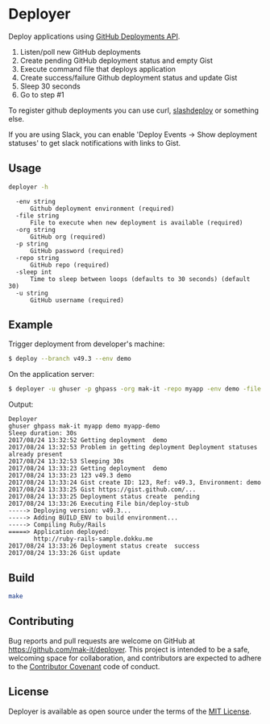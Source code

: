# Deployer

Deploy applications using [GitHub Deployments API](https://developer.github.com/v3/repos/deployments/).

1. Listen/poll new GitHub deployments
2. Create pending GitHub deployment status and empty Gist
3. Execute command file that deploys application
4. Create success/failure Github deployment status and update Gist
5. Sleep 30 seconds
6. Go to step #1

To register github deployments you can use curl,
[slashdeploy](https://github.com/remind101/slashdeploy) or something else.

If you are using Slack, you can enable 'Deploy Events -> Show deployment statuses'
to get slack notifications with links to Gist.

## Usage

```bash
deployer -h
```

```
  -env string
      Github deployment environment (required)
  -file string
      File to execute when new deployment is available (required)
  -org string
      GitHub org (required)
  -p string
      GitHub password (required)
  -repo string
      GitHub repo (required)
  -sleep int
      Time to sleep between loops (defaults to 30 seconds) (default 30)
  -u string
      GitHub username (required)
```

## Example

Trigger deployment from developer's machine:

```bash
$ deploy --branch v49.3 --env demo
```

On the application server:

```bash
$ deployer -u ghuser -p ghpass -org mak-it -repo myapp -env demo -file bin/deploy-stub -sleep 30
```

Output:

```
Deployer
ghuser ghpass mak-it myapp demo myapp-demo
Sleep duration: 30s
2017/08/24 13:32:52 Getting deployment  demo
2017/08/24 13:32:53 Problem in getting deployment Deployment statuses already present
2017/08/24 13:32:53 Sleeping 30s
2017/08/24 13:33:23 Getting deployment  demo
2017/08/24 13:33:23 123 v49.3 demo
2017/08/24 13:33:24 Gist create ID: 123, Ref: v49.3, Environment: demo
2017/08/24 13:33:25 Gist https://gist.github.com/...
2017/08/24 13:33:25 Deployment status create  pending
2017/08/24 13:33:26 Executing File bin/deploy-stub
-----> Deploying version: v49.3...
-----> Adding BUILD_ENV to build environment...
-----> Compiling Ruby/Rails
=====> Application deployed:
       http://ruby-rails-sample.dokku.me
2017/08/24 13:33:26 Deployment status create  success
2017/08/24 13:33:26 Gist update
```

## Build

```bash
make
```

## Contributing

Bug reports and pull requests are welcome on GitHub at https://github.com/mak-it/deployer. This project is intended to be a safe, welcoming space for collaboration, and contributors are expected to adhere to the [Contributor Covenant](http://contributor-covenant.org) code of conduct.

## License

Deployer is available as open source under the terms of the [MIT License](http://opensource.org/licenses/MIT).
